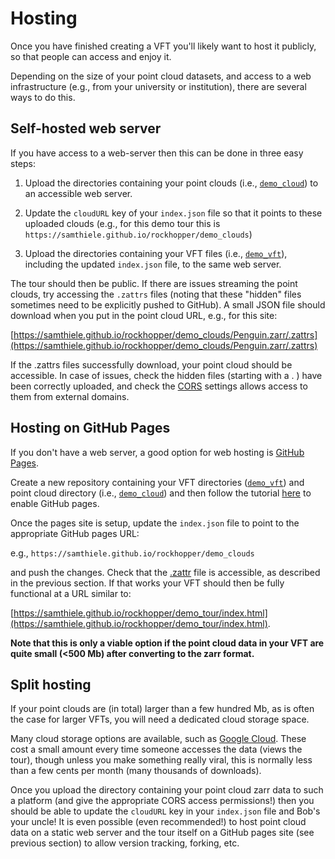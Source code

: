 
# Hosting

Once you have finished creating a VFT you'll likely want to host it publicly, so that people can access and enjoy it. 

Depending on the size of your point cloud datasets, and access to a web infrastructure (e.g., from your university or institution), there are several ways to do this. 


## Self-hosted web server 

If you have access to a web-server then this can be done in three easy steps:

1.  Upload the directories containing your point clouds (i.e., [`demo_cloud`](https://github.com/samthiele/rockhopper/tree/main/demo/demo_clouds)) to an accessible web server.

2. Update the `cloudURL` key of your `index.json` file so that it points to these uploaded clouds (e.g., for this demo tour this is `https://samthiele.github.io/rockhopper/demo_clouds`)

3. Upload the directories containing your VFT files (i.e., [`demo_vft`](https://github.com/samthiele/rockhopper/tree/main/demo/demo_tour)), including the updated `index.json` file, to the same web server.

The tour should then be public. If there are issues streaming the point clouds, try accessing the `.zattrs` files (noting that these "hidden" files sometimes need to be explicitly pushed to GitHub). A small JSON file should download when you put in the point cloud URL, e.g., for this site: 

[https://samthiele.github.io/rockhopper/demo_clouds/Penguin.zarr/.zattrs](https://samthiele.github.io/rockhopper/demo_clouds/Penguin.zarr/.zattrs) 

If the .zattrs files successfully download, your point cloud should be accessible. In case of issues, check the hidden files (starting with a . ) have been correctly uploaded, and check the [CORS](https://developer.mozilla.org/en-US/docs/Web/HTTP/Guides/CORS) settings allows access to them from external domains.

## Hosting on GitHub Pages

If you don't have a web server, a good option for web hosting is [GitHub Pages](https://docs.github.com/en/pages/getting-started-with-github-pages/creating-a-github-pages-site).

Create a new repository containing your VFT directories ([`demo_vft`](https://github.com/samthiele/rockhopper/tree/main/demo/demo_tour)) and point cloud directory (i.e., [`demo_cloud`](https://github.com/samthiele/rockhopper/tree/main/demo/demo_clouds)) and then follow the tutorial [here](https://docs.github.com/en/pages/getting-started-with-github-pages/creating-a-github-pages-site) to enable GitHub pages. 

Once the pages site is setup, update the `index.json` file to point to the appropriate GitHub pages URL:

e.g., `https://samthiele.github.io/rockhopper/demo_clouds`

and push the changes. Check that the [.zattr](https://samthiele.github.io/rockhopper/demo_clouds/Penguin.zarr/.zattrs) file is accessible, as described in the previous section. If that works your VFT should then be fully functional at a URL similar to:

[https://samthiele.github.io/rockhopper/demo_tour/index.html](https://samthiele.github.io/rockhopper/demo_tour/index.html).

**Note that this is only a viable option if the point cloud data in your VFT are quite small (<500 Mb) after converting to the zarr format.**

## Split hosting

If your point clouds are (in total) larger than a few hundred Mb, as is often the case for larger VFTs, you will need a dedicated cloud storage space. 

Many cloud storage options are available, such as [Google Cloud](https://cloud.google.com/storage?hl=en). These cost a small amount every time someone accesses the data (views the tour), though unless you make something really viral, this is normally less than a few cents per month (many thousands of downloads).

Once you upload the directory containing your point cloud zarr data to such a platform (and give the appropriate CORS access permissions!) then you should be able to update the `cloudURL` key in your `index.json` file and Bob's your uncle! It is even possible (even recommended!) to host point cloud data on a static web server and the tour itself on a GitHub pages site (see previous section) to allow version tracking, forking, etc.










